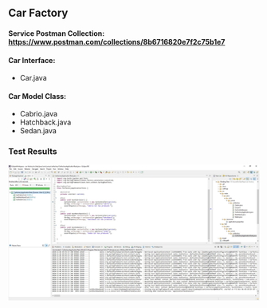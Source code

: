 ## Car Factory

#### Service Postman Collection: https://www.postman.com/collections/8b6716820e7f2c75b1e7


#### Car Interface:
- Car.java



#### Car Model Class:
- Cabrio.java
- Hatchback.java
- Sedan.java


### Test Results
![image](https://github.com/yunussezgin/car-factory/blob/master/src/main/resources/CarFactoryTest.JPG?raw=true)
